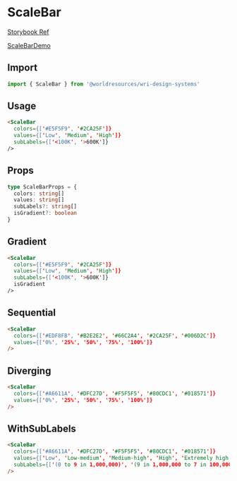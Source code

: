 # ScaleBar

[Storybook Ref](https://wri.github.io/wri-design-systems/?path=/docs/geospatial-legends-scale-bar--docs)

[ScaleBarDemo](https://github.com/wri/wri-design-systems/blob/main/src/components/Geospatial/Legends/ScaleBar/ScaleBarDemo.tsx)

## Import

```js
import { ScaleBar } from '@worldresources/wri-design-systems'
```

## Usage

```html
<ScaleBar
  colors={['#E5F5F9', '#2CA25F']}
  values={['Low', 'Medium', 'High']}
  subLabels={['<100K', '>600K']}
/>
```

## Props

```ts
type ScaleBarProps = {
  colors: string[]
  values: string[]
  subLabels?: string[]
  isGradient?: boolean
}
```

## Gradient

```html
<ScaleBar
  colors={['#E5F5F9', '#2CA25F']}
  values={['Low', 'Medium', 'High']}
  subLabels={['<100K', '>600K']}
  isGradient
/>
```

## Sequential

```html
<ScaleBar
  colors={['#EDF8FB', '#B2E2E2', '#66C2A4', '#2CA25F', '#006D2C']}
  values={['0%', '25%', '50%', '75%', '100%']}
/>
```

## Diverging

```html
<ScaleBar
  colors={['#A6611A', '#DFC27D', '#F5F5F5', '#80CDC1', '#018571']}
  values={['0%', '25%', '50%', '75%', '100%']}
/>
```

## WithSubLabels

```html
<ScaleBar
  colors={['#A6611A', '#DFC27D', '#F5F5F5', '#80CDC1', '#018571']}
  values={['Low', 'Low-medium', 'Medium-high', 'High', 'Extremely high']}
  subLabels={['(0 to 9 in 1,000,000)', '(9 in 1,000,000 to 7 in 100,000)', '(7 in 100,000 to 3 in 10,000)', '(3 in 10,000 to 2 in 1,000)', '(more than 2 in 1,000)']}
/>
```
